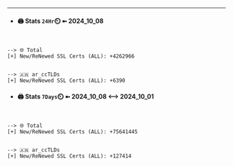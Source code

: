 

---
- #### 🖨️ **Stats** `24Hr`⏲️ ➼ 2024_10_08
```console


--> 🌐 Total
[+] New/ReNewed SSL Certs (ALL): +4262966


--> 🇦🇷 ar_ccTLDs
[+] New/ReNewed SSL Certs (ALL): +6390

```

- #### 🖨️ **Stats** `7Days`⏲️ ➼ 2024_10_08 <--> 2024_10_01
```console


--> 🌐 Total
[+] New/ReNewed SSL Certs (ALL): +75641445


--> 🇦🇷 ar_ccTLDs
[+] New/ReNewed SSL Certs (ALL): +127414

```

